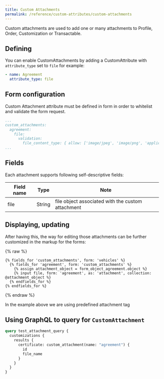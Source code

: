 ```yaml
---
title: Custom Attachments
permalink: /reference/custom-attributes/custom-attachments
---
```


Custom attachments are used to add one or many attachments to Profile, Order, Customization or Transactable.

## Defining

You can enable CustomAttachments by adding a CustomAttribute with `attribute_type` set to `file` for example:

```yml
- name: Agreement
  attribute_type: file
```

## Form configuration

Custom Attachment attribute must be defined in form in order to whitelist and validate the form request.

```yml
...
custom_attachments:
  agreement:
    file:
      validation:
        file_content_type: { allow: ['image/jpeg', 'image/png', 'application/pdf'] }
...
```

## Fields

Each attachment supports following self-descriptive fields:

| Field name | Type   | Note                                              |
| ---------- | ------ | ------------------------------------------------- |
| file       | String | file object associated with the custom attachment |

## Displaying, updating

After having this, the way for editing those attachments can be further customized in the markup for the forms:

{% raw %}

```liquid
{% fields_for 'custom_attachments', form: 'vehicles' %}
  {% fields_for 'agreement', form: 'custom_attachments' %}
    {% assign attachment_object = form_object_agreement.object %}
    {% input file, form: 'agreement', as: 'attachment', collection: @attachment_object %}
  {% endfields_for %}
{% endfields_for %}
```

{% endraw %}

In the example above we are using predefined attachment tag

## Using GraphQL to query for `CustomAttachment`

```graphql
query test_attachment_query {
  customizations {
    results {
      certificate: custom_attachment(name: "agreement") {
        id
        file_name
      }
    }
  }
}
```
